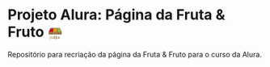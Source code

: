 # Projeto Alura: Página da Fruta & Fruto <img align="center" alt="logo-fruta_fruto" height="30" width="30" src="https://raw.githubusercontent.com/JPerluxo/Projeto-Alura-Fruta-Fruto/main/assets/img/logo.jpg" style="max-width:100%;">
Repositório para recriação da página da Fruta & Fruto para o curso da Alura.
